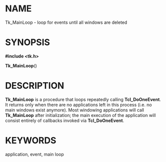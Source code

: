 # NAME

Tk_MainLoop - loop for events until all windows are deleted

# SYNOPSIS

**#include \<tk.h\>**

**Tk_MainLoop**()

# DESCRIPTION

**Tk_MainLoop** is a procedure that loops repeatedly calling
**Tcl_DoOneEvent**. It returns only when there are no applications left
in this process (i.e. no main windows exist anymore). Most windowing
applications will call **Tk_MainLoop** after initialization; the main
execution of the application will consist entirely of callbacks invoked
via **Tcl_DoOneEvent**.

# KEYWORDS

application, event, main loop

<!---
Copyright (c) 1990-1992 The Regents of the University of California
Copyright (c) 1994-1996 Sun Microsystems, Inc
-->

